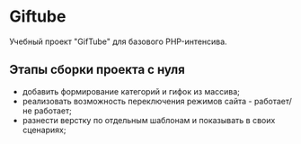 # Giftube

Учебный проект "GifTube" для базового PHP-интенсива.

## Этапы сборки проекта с нуля

- добавить формирование категорий и гифок из массива;
- реализовать возможность переключения режимов сайта - работает/не работает;
- разнести верстку по отдельным шаблонам и показывать в своих сценариях;
